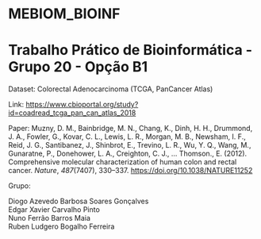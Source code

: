 # MEBIOM_BIOINF

# Trabalho Prático de Bioinformática - Grupo 20 - Opção B1
Dataset: Colorectal Adenocarcinoma (TCGA, PanCancer Atlas)

Link: https://www.cbioportal.org/study?id=coadread_tcga_pan_can_atlas_2018  


Paper: 
Muzny, D. M., Bainbridge, M. N., Chang, K., Dinh, H. H., Drummond, J. A., Fowler, G., Kovar, C. L., Lewis, L. R., Morgan, M. B., Newsham, I. F., Reid, J. G., Santibanez, J., Shinbrot, E., Trevino, L. R., Wu, Y. Q., Wang, M., Gunaratne, P., Donehower, L. A., Creighton, C. J., … Thomson., E. (2012). Comprehensive molecular characterization of human colon and rectal cancer. <i>Nature</i>, <i>487</i>(7407), 330–337. https://doi.org/10.1038/NATURE11252</div>

Grupo:
<div class="csl-entry"> Diogo Azevedo Barbosa Soares Gonçalves <div class="csl-entry"> Edgar Xavier Carvalho Pinto <div class="csl-entry"> Nuno Ferrão Barros Maia <div class="csl-entry">Ruben Ludgero Bogalho Ferreira
